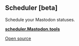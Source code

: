 ## Scheduler [beta]

Schedule your Mastodon statuses.

[**scheduler.Mastodon.tools**](http://scheduler.mastodon.tools/)


[Open source](https://framagit.org/DavidLibeau/mastodon-scheduler-v2)
